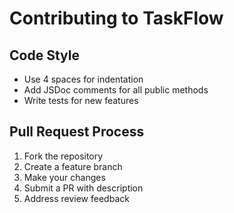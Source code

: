 # Contributing to TaskFlow

## Code Style
- Use 4 spaces for indentation
- Add JSDoc comments for all public methods
- Write tests for new features

## Pull Request Process
1. Fork the repository
2. Create a feature branch
3. Make your changes
4. Submit a PR with description
5. Address review feedback
